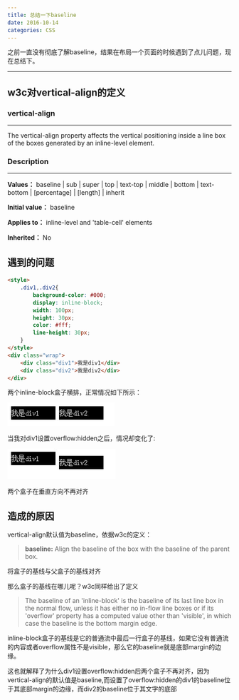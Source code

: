 ```yaml
---
title: 总结一下baseline
date: 2016-10-14
categories: CSS
---
```


之前一直没有彻底了解baseline，结果在布局一个页面的时候遇到了点儿问题，现在总结下。

---

## w3c对vertical-align的定义

### vertical-align
---

The vertical-align property affects the vertical positioning inside a line box of the boxes generated by an inline-level element.

### Description
---

**Values：**	baseline | sub | super | top | text-top | middle | bottom | text-bottom | [percentage] | [length] | inherit

**Initial value：**	baseline

**Applies to：**	inline-level and 'table-cell' elements

**Inherited：**	No

## 遇到的问题

```html
<style>
    .div1,.div2{
    	background-color: #000;
    	display: inline-block;
    	width: 100px;
    	height: 30px;
    	color: #fff;
    	line-height: 30px;
    }
</style>
<div class="wrap">
	<div class="div1">我是div1</div>
	<div class="div2">我是div2</div>
</div>
```

两个inline-block盒子横排，正常情况如下所示：

![预期表现](https://raw.githubusercontent.com/lyhper/blog-markdown/master/img/baseline-case-normal.jpg "预期表现")

当我对div1设置overflow:hidden之后，情况却变化了:

![实际表现](https://raw.githubusercontent.com/lyhper/blog-markdown/master/img/baseline-case-special.jpg "实际表现")

两个盒子在垂直方向不再对齐

## 造成的原因

vertical-align默认值为baseline，依据w3c的定义：

>**baseline:**
Align the baseline of the box with the baseline of the parent box.

将盒子的基线与父盒子的基线对齐

那么盒子的基线在哪儿呢？w3c同样给出了定义

>The baseline of an 'inline-block' is the baseline of its last line box in the normal flow, unless it has either no in-flow line boxes or if its 'overflow' property has a computed value other than 'visible', in which case the baseline is the bottom margin edge.

inline-block盒子的基线是它的普通流中最后一行盒子的基线，如果它没有普通流的内容或者overflow属性不是visible，那么它的baseline就是底部margin的边缘。

这也就解释了为什么div1设置overflow:hidden后两个盒子不再对齐，因为vertical-align的默认值是baseline,而设置了overflow:hidden的div1的baseline位于其底部margin的边缘，而div2的baseline位于其文字的底部